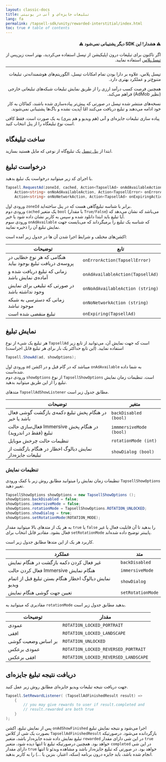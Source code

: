```yaml
---
layout: classic-docs
title: تبلیغات جایزه‌ای و آنی در یونیتی
lang: fa
permalink: /tapsell-sdk/unity/rewarded-interstitial/index.html
toc: true # table of contents
---
```


<div class="alert alert-danger" role="alert" dir="rtl" markdown="0">
  <h4 class="alert-heading">&#9888; هشدار! این SDK دیگر پشتیبانی نمی‌شود &#9888;</h4>
  <p>اگر تاکنون برای تبلیغات درون اپلیکیشن از تپسل استفاده می‌کردید، بهتر است زین‌پس از <a href="https://docs.tapsell.ir/plus-sdk/unity/main/">تپسل‌پلاس</a> استفاده نمایید.</p>
  <hr>
  <p class="mb-0">تپسل پلاس، علاوه بر دارا بودن تمام امکانات تپسل، الگوریتم‌های هوشمندانه‌تر، تبلیغات متنوع‌تر و عملکرد بهتری دارد.</p>
  <p class="mb-0">همچنین فرصت کسب درآمد ارزی را از طریق نمایش تبلیغات شبکه‌های تبلیغاتی خارجی (نظیر AdMob) فراهم می‌کند.</p>
  <p class="mb-0">نسخه‌های منتشر شده تپسل در صورتی که پیش‌تر پیاده‌سازی شده باشند، کماکان به کار خود ادامه می‌دهند و تبلیغ دریافت می‌کنند امّا آپدیت نشده و باگ‌ها پشتیبانی نمی‌شوند.</p>
</div>

پیاده سازی تبلیغات جایزه‌ای و آنی (هم ویدیو‌ و هم بنری) به یک صورت است. فقط کافی است نوع تبلیغگاه را از پنل انتخاب کنید.


## ساخت تبلیغگاه
ابتدا از [پنل تپسل](https://dashboard.tapsell.ir/) یک تبلیغ‌گاه از نوعی که مایل هستید بسازید.


## درخواست تبلیغ
با اجرای کد زیر میتوانید درخواست یک تبلیغ بدهید.

```c#
Tapsell.RequestAd(zoneId, cached, Action<TapsellAd> onAdAvailableAction,
    Action<string> onNoAdAvailableAction, Action<TapsellError> onErrorAction,
    Action<string> onNoNetworkAction, Action<TapsellAd> onExpiringAction);
```

ورودی اول `zoneId` برابر با شناسه تبلیغ‌گاهی هست که در پنل ساخته‌اید.  
ورودی دوم `cached` یک متغیر `bool` (با مقدار `True/False`) می‌باشد که نشان می‌دهد که آیا تبلیغ باید ابتدا دانلود شده و سپس به کاربر نشان داده شود یا خیر.  
ورودی سوم `onAdAvailable` که شناسه یک تبلیغ را برمیگرداند که می‌بایست جهت نمایش تبلیغ آن را ذخیره نمایید.  
  
اکشن‌های مختلف و شرایط اجرا شدن آن ها در جدول زیر آمده است:

| توضیحات | تابع |
| - | - |
| هنگامی که هر نوع خطایی در پروسه‌ی دریافت تبلیغ بوجود بیاید | `onErrorAction(TapsellError)` |
| زمانی که تبلیغ دریافت شده و آماده‌ی نمایش باشد | `onAdAvailableAction(TapsellAd)` |
| در صورتی که تبلیغی برای نمایش وجود نداشته باشد | `onNoAdAvailableAction (string)` |
| زمانی که دسترسی به شبکه موجود نباشد | `onNoNetworkAction (string)` |
| تبلیغ منقضی شده است | `onExpiring(TapsellAd)` |


## نمایش تبلیغ

هر تبلیغ یک شیء از نوع `TapsellAd` است که جهت نمایش آن‌، می‌توانید از تابع زیر استفاده نمایید. (این تابع حداکثر یک بار برای هر تبلیغ قابل اجراست)


```c#
Tapsell.ShowAd(ad, showOptions);
```

ورودی اول `ad` میباشد که در گام قبل و در اکشن `onAdAvailable` به شما داده شده‌است.  
ورودی دوم `showOptions` از نوع `TapsellShowOptions` است. تنظیمات زمان نمایش تبلیغ را از این طریق میتوانید بدهید.  

متدهای `TapsellAdShowListener` مطابق جدول زیر است.

| توضیحات | متغیر |
| - | - |
| در هنگام پخش تبلیغ دکمه‌ی بازگشت گوشی فعال باشد یا خیر | `backDisabled (bool)` |
| فعال‌سازی حالت Immersive در هنگام پخش تبلیغ (فقط در اندروید) | `immmersiveMode (bool)` |
| تنظیمات حالت چرخش موبایل | `rotationMode (int)` |
| نمایش دیالوگ اخطار در هنگام بازگشت از تبلیغات جایزه‌دار | `showDialog (bool)` |


### تنظیمات نمایش
تنظیمات زمان نمایش را میتوانید مطابق روش زیر با کمک ورودی `TapsellShowOptions` تغییر دهید.
```java
TapsellShowOptions showOptions = new TapsellShowOptions ();
showOptions.backDisabled = false;
showOptions.immersiveMode = false;
showOptions.rotationMode = TapsellShowOptions.ROTATION_UNLOCKED;
showOptions.showDialog = true;
showOptions.setRotationMode(ROTATION_MODE);
```

به هر یک از متدهای بالا میتوانید مقدار `true` یا `false` را بدهید تا آن قابلیت فعال یا غیر فعال بشود. مقادیر قابل انتخاب برای `setRotationMode` پایینتر توضیح داده شده‌اند.  

کاربرد هر یک از این متدها مطابق جدول زیر است.

| عملکرد | متد |
| - | - |
| غیر فعال کردن دکمه بازگشت در هنگام نمایش | `backDisabled` |
| فعال کردن حالت Immersive هنگام نمایش | `immersiveMode` |
| نمایش دیالوگ اخطار هنگام بستن تبلیغ قبل از اتمام ویدیو | `showDialog` |
| تعیین جهت گوشی هنگام نمایش | `setRotationMode` |
  

مقادیری که میتوانید به `rotationMode` بدهید مطابق جدول زیر است.

| توضیحات | مقدار |
| - | - |
| عمودی | `ROTATION_LOCKED_PORTRAIT` |
| افقی | `ROTATION_LOCKED_LANDSCAPE` |
| بر اساس وضعیت گوشی | `ROTATION_UNLOCKED` |
| عمودی برعکس | `ROTATION_LOCKED_REVERSED_PORTRAIT` |
| افقی برعکس | `ROTATION_LOCKED_REVERSED_LANDSCAPE` |


## دریافت نتیجه تبلیغ جایزه‌ای
جهت دریافت نتیجه تبلیغات ویدیو جایزه‌ای مطابق روش زیر عمل کنید.
```c#
Tapsell.SetRewardListener( (TapsellAdFinishedResult result) => 
    {
		// you may give rewards to user if result.completed and
		// result.rewarded are both true
    }
);
```
پس از نمایش تبلیغ، اکشن `onAdShowFinished` اجرا می‌شود و نتیجه نمایش تبلیغ بصورت یک شی از کلاس `TapsellAdFinishedResult` بازگردانده می‌شود. درصورتیکه تبلیغ نمایش داده شده جایزه‌دار باشد، متغیر `rewarded` در این شی دارای مقدار `true` خواهد بود. همچنین درصورتیکه تبلیغ تا انتها دیده شود، متغیر `completed` در این شی دارای مقدار `true` خواهد بود. در صورتی که تبلیغ جایزه‌دار باشد و مشاهده ویدئو تا انتها انجام شده باشد، باید جایزه درون برنامه (سکه، اعتبار، بنزین یا …) را به کاربر بدهید.